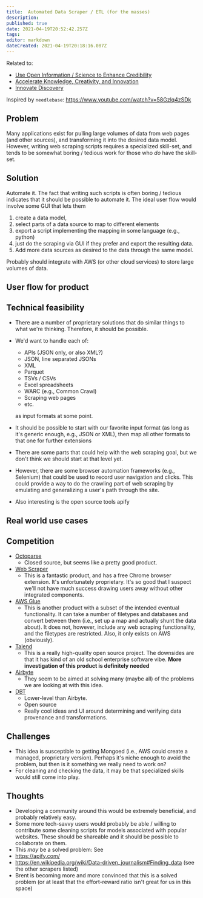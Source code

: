 ```yaml
---
title:  Automated Data Scraper / ETL (for the masses)
description: 
published: true
date: 2021-04-19T20:52:42.257Z
tags: 
editor: markdown
dateCreated: 2021-04-19T20:18:16.087Z
---
```


Related to:

- [Use Open Information / Science to Enhance Credibility](credibility.md)
- [Accelerate Knowledge, Creativity, and Innovation](accelerate-innovation.md)
- [Innovate Discovery](innovate-discovery.md)

Inspired by `needlebase`: https://www.youtube.com/watch?v=58Gzlq4zSDk

## Problem

Many applications exist for pulling large volumes of data from web pages (and
other sources), and transforming it into the desired data model. However,
writing web scraping scripts requires a specialized skill-set, and tends to be
somewhat boring / tedious work for those who _do_ have the skill-set.

## Solution

Automate it. The fact that writing such scripts is often boring / tedious
indicates that it should be possible to automate it. The ideal user flow would
involve some GUI that lets them
1. create a data model, 
1. select parts of a data source to map to different elements
1. export a script implementing the mapping in some language (e.g., python)
1. just do the scraping via GUI if they prefer and export the resulting data.
1. Add more data sources as desired to the data through the same model.

Probably should integrate with AWS (or other cloud services) to store large
volumes of data.

## User flow for product
  
## Technical feasibility

- There are a number of proprietary solutions that do similar things to what
  we're thinking. Therefore, it should be possible.
- We'd want to handle each of:
  - APIs (JSON only, or also XML?)
  - JSON, line separated JSONs
  - XML
  - Parquet
  - TSVs / CSVs
  - Excel spreadsheets
  - WARC (e.g., Common Crawl)
  - Scraping web pages
  - etc.
  
  as input formats at some point.
- It should be possible to start with our favorite input format (as long as
  it's generic enough, e.g., JSON or XML), then map all other formats to that
  one for further extensions
- There are some parts that could help with the web scraping goal, but we don't
  think we should start at that level yet.
- However,  there are some browser
  automation frameworks (e.g., Selenium) that could be used to record user
  navigation and clicks. This could provide a way to do the crawling part of
  web scraping by emulating and generalizing a user's path through the site.
- Also interesting is the open source tools apify


## Real world use cases

## Competition

- [Octoparse](https://www.octoparse.com/)
  - Closed source, but seems like a pretty good product.
- [Web Scraper](https://webscraper.io/)
  - This is a fantastic product, and has a free Chrome browser extension. It's
    unfortunately proprietary. It's so good that I suspect we'll not have much
    success drawing users away without other integrated components.
- [AWS Glue](https://aws.amazon.com/glue/)
  - This is another product with a subset of the intended eventual
    functionality. It can take a number of filetypes and databases and convert
    between them (i.e., set up a map and actually shunt the data about).  It
    does not, however, include any web scraping functionality, and the
    filetypes are restricted. Also, it only exists on AWS (obviously).
- [Talend](https://www.talend.com/products/talend-open-studio/)
  - This is a really high-quality open source project.  The downsides are that
    it has kind of an old school enterprise software vibe. **More investigation
    of this product is definitely needed**
- [Airbyte](https://airbyte.io/)
  - They seem to be aimed at solving many (maybe all) of the problems we are
    looking at with this idea.
- [DBT](https://www.getdbt.com/)
  - Lower-level than Airbyte.
  - Open source
  - Really cool ideas and UI around determining and verifying data provenance
    and transformations.

## Challenges

- This idea is susceptible to getting Mongoed (i.e., AWS could create a
  managed, proprietary version). Perhaps it's niche enough to avoid the
  problem, but then is it something we really need to work on?
- For cleaning and checking the data, it may be that specialized skills would
  still come into play.

## Thoughts

- Developing a community around this would be extremely beneficial, and
 probably relatively easy.
 - Some more tech-savvy users would probably be able / willing to contribute
  some cleaning scripts for models associated with popular websites. These
  should be shareable and it should be possible to collaborate on them.
- This _may_ be a solved problem: See
 - https://apify.com/
 - https://en.wikipedia.org/wiki/Data-driven_journalism#Finding_data (see the
  other scrapers listed)
- Brent is becoming more and more convinced that this is a solved problem (or
  at least that the effort-reward ratio isn't great for us in this space)
